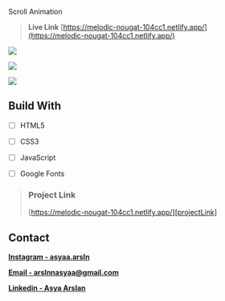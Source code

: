 Scroll Animation

> **Live Link** [https://melodic-nougat-104cc1.netlify.app/](https://melodic-nougat-104cc1.netlify.app/)

![][img1]

![][img2]

![][img3]


## Build With

- [ ] HTML5
    
- [ ] CSS3
      
- [ ] JavaScript
           
- [ ] Google Fonts



> ### Project Link
>
> [https://melodic-nougat-104cc1.netlify.app/][projectLink]


## Contact

[**Instagram - asyaa.arsln**][instagram]

[**Email - arslnnasyaa@gmail.com**][mail]

[**Linkedin - Asya Arslan**][linkedin]





[img1]: ./img/11.png
[img2]: ./img/22.png
[img3]: ./img/33.png


[mail]: arslnnasyaa@gmail.com
[instagram]: https://www.instagram.com/asyaa.arsln/#
[linkedin]: www.linkedin.com/in/asya-arslan-a2472028a
[projectLink]: https://melodic-nougat-104cc1.netlify.app/